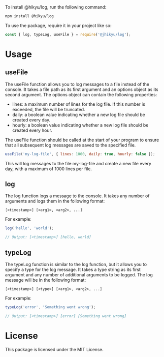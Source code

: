 To install @hikyu/log, run the following command:
```bash
npm install @hikyu/log
```

To use the package, require it in your project like so:
```js
const { log, typeLog, useFile } = require('@jhikyu/log');
```

# Usage

## useFile
The useFile function allows you to log messages to a file instead of the console. It takes a file path as its first argument and an options object as its second argument. The options object can contain the following properties:

- lines: a maximum number of lines for the log file. If this number is exceeded, the file will be truncated.
- daily: a boolean value indicating whether a new log file should be created every day.
- hourly: a boolean value indicating whether a new log file should be created every hour.

The useFile function should be called at the start of your program to ensure that all subsequent log messages are saved to the specified file.

```js
useFile('my-log-file', { lines: 1000, daily: true, hourly: false });
```

This will log messages to the file my-log-file and create a new file every day, with a maximum of 1000 lines per file.

## log
The log function logs a message to the console. It takes any number of arguments and logs them in the following format:
```
[<timestamp>] [<arg1>, <arg2>, ...]
```

For example:
```js
log('hello', 'world');

// Output: [<timestamp>] [hello, world]
```

## typeLog
The typeLog function is similar to the log function, but it allows you to specify a type for the log message. It takes a type string as its first argument and any number of additional arguments to be logged. The log message will be in the following format:
```
[<timestamp>] [<type>] [<arg1>, <arg2>, ...]
```

For example:
```js
typeLog('error', 'Something went wrong');

// Output: [<timestamp>] [error] [Something went wrong]
```

# License
This package is licensed under the MIT License.